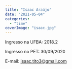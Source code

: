 ```yaml
---
title: "Isaac Araújo"
date: "2021-05-04"
categories: 
  - "time"
coverImage: "isaac.jpg"
---
```


Ingresso na UFBA: 2018.2

Ingresso no PET: 30/09/2020

E-mail: [isaac.tito3@gmail.com](mailto:isaac.tito3@gmail.com)
